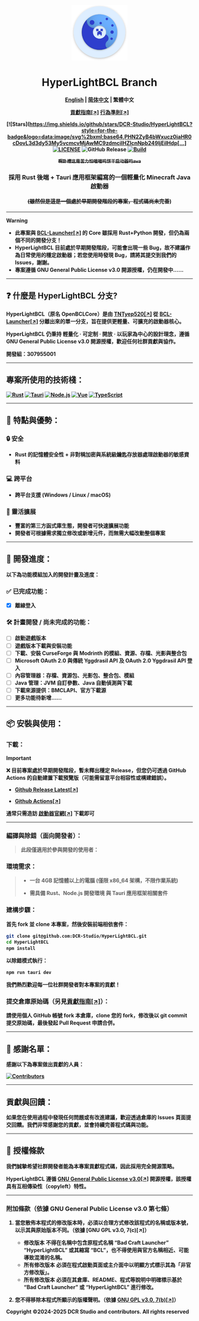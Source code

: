 <div align="center">

<a href="https://github.com/DCR-Studio/HyperLightBCL">

<img src="https://github.com/DCR-Studio/HyperLightBCL/blob/main/docs/images/logo.svg" alt="Logo" width="150" height="150">
</a>

# HyperLightBCL Branch

<b><a href="https://github.com/DCR-Studio/HyperLightBCL/blob/main/README.md">English</a> | <a href="https://github.com/DCR-Studio/HyperLightBCL/blob/main/docs/README_zh_hans.md">简体中文</a> | 繁體中文
</p>

[貢獻指南[↗]](https://github.com/DCR-Studio/HyperLightBCL/blob/main/docs/CONTRIBUTING.md)
[行為準則[↗]](https://github.com/DCR-Studio/HyperLightBCL/blob/main/docs/CODE_OF_CONDUCT.md)

[![Stars](https://img.shields.io/github/stars/DCR-Studio/HyperLightBCL?style=for-the-badge&logo=data:image/svg%2bxml;base64,PHN2ZyB4bWxucz0iaHR0cDovL3d3dy53My5vcmcvMjAwMC9zdmciIHZlcnNpb249IjEiIHdp[...]
[![LICENSE](https://img.shields.io/github/license/DCR-Studio/HyperLightBCL?style=for-the-badge)](https://github.com/DCR-Studio/HyperLightBCL/blob/main/LICENSE)
![GitHub Release](https://img.shields.io/github/v/release/DCR-Studio/HyperLightBCL?label=Release&logo=github&style=for-the-badge)
[![Build](https://img.shields.io/badge/GitHub%20Actions-Build-181717?logo=github&logoColor=white&style=for-the-badge)](https://github.com/DCR-Studio/HyperLightBCL/actions)

 ~~**```啊卧槽这是苦力怕喵喵呜饼干启动器吗awa```**~~ 

### 採用 Rust 後端 + Tauri 應用框架編寫的一個輕量化 Minecraft Java 啟動器
#### ~~(雖然但是這是一個處於**早期開發階段的專案，程式碼尚未完善**~~)

</div>

---

> [!WARNING]
> * 此專案與 [**BCL-Launcher[↗]**](https://github.com/DCR-Studio/BCL-Launcher) 的 Core 雖採用 **Rust+Python 開發**，但仍為**兩個不同的開發分支！**
> * HyperLightBCL 目前處於**早期開發階段**，可能會出現一些 Bug，故不建議作為日常使用的穩定啟動器；若您使用時發現 Bug，請**將其提交到我們的 Issues**，謝謝。
> * 專案遵循 **GNU General Public License v3.0 開源授權**，仍在開發中......

---

## ❓ 什麼是 HyperLightBCL 分支?
**HyperLightBCL**（原名 **OpenBCLCore**）是由 [**TNTyep520[↗]**](https://github.com/TNTyep520) 從 [**BCL-Launcher[↗]**](https://github.com/DCR-Studio/BCL-Launcher) 分離出來的單一分支，旨在提供更輕量、可擴充的啟動器核心。

HyperLightBCL 仍秉持 **輕量化 · 可定制 · 開放 · 以玩家為中心的設計理念**，遵循 **GNU General Public License v3.0 開源授權**，歡迎任何社群貢獻與協作。

**開發組：307955001**

---

## 專案所使用的技術棧：
[![Rust](https://img.shields.io/badge/Rust-000000?logo=rust&logoColor=white&style=for-the-badge)](https://www.rust-lang.org/)
[![Tauri](https://img.shields.io/badge/Tauri-v2-FFC131?style=for-the-badge&logo=tauri&logoColor=white&labelColor=24C8DB)](https://tauri.app/)
[![Node.js](https://img.shields.io/badge/Node.js-339933?style=for-the-badge&logo=nodedotjs&logoColor=white)](https://nodejs.org/)
[![Vue](https://img.shields.io/badge/Vue.js-35495E?style=for-the-badge&logo=vuedotjs&logoColor=4FC08D)](https://vuejs.org/)
[![TypeScript](https://img.shields.io/badge/TypeScript-007ACC?style=for-the-badge&logo=typescript&logoColor=white)](https://www.typescriptlang.org/)

---

## 🚀 特點與優勢：

### 🔒 安全

- Rust 的記憶體安全性 + 非對稱加密與系統級鑰匙存放器處理啟動器的敏感資料

### 💻 跨平台

- 跨平台支援 (Windows / Linux / macOS)

### 🧩 靈活擴展

- 豐富的第三方函式庫生態，開發者可快速擴展功能
- 開發者可根據需求獨立修改或新增元件，而無需大幅改動整個專案

---

## 📆 開發進度：
以下為**功能模組加入的開發計畫及進度：**

### ✅ 已完成功能：

* [x] 離線登入

### 🛠️ 計畫開發 / 尚未完成的功能：

* [ ] 啟動遊戲版本
* [ ] 遊戲版本下載與安裝功能
* [ ] 下載、安裝 CurseForge 與 Modrinth 的模組、資源、存檔、光影與整合包
* [ ] Microsoft OAuth 2.0 與傳統 Yggdrasil API 及 OAuth 2.0 Yggdrasil API 登入
* [ ] 內容管理器：存檔、資源包、光影包、整合包、模組
* [ ] Java 管理：JVM 自訂參數、Java 自動偵測與下載
* [ ] 下載來源提供：BMCLAPI、官方下載源
* [ ] 更多功能待新增......

---

## 📦 安裝與使用：

### 下載：

> [!IMPORTANT]  
> ❌ 目前專案處於**早期開發階段**，暫未釋出穩定 Release，但您仍可透過 **GitHub Actions** 的自動建置下載預覽版（可能**需留意平台相容性或構建錯誤**）。
>
> - [**Github Release Latest[↗]**](https://github.com/DCR-Studio/HyperLightBCL/releases/latest)
>
> - [**Github Actions[↗]**](https://github.com/DCR-Studio/HyperLightBCL/actions)

通常只需造訪 [**啟動器官網[↗]**](https://launcher.dcrstudio.top/hyperlightbcl/download) 下載即可

---

### 編譯與除錯（面向開發者）：

> 此段僅適用於**參與開發**的使用者：

### 環境需求：

> * 一台 4GB 記憶體以上的電腦 **(僅限 x86_64 架構，不限作業系統)**
>
> * 需具備 **Rust、Node.js 開發環境 與 Tauri 應用框架相關套件**

### 建構步驟：

首先 fork 並 clone 本專案，然後安裝前端相依套件：

```bash
git clone git@github.com:DCR-Studio/HyperLightBCL.git
cd HyperLightBCL
npm install
```

以**除錯模式**執行：

```bash
npm run tauri dev
```

我們熱烈歡迎**每一位社群開發者對本專案的貢獻！**

### 提交倉庫原始碼（另見[貢獻指南[↗]](https://github.com/DCR-Studio/HyperLightBCL/blob/main/docs/CONTRIBUTING.md)）：

請使用個人 GitHub 帳號 fork 本倉庫，clone 您的 fork，修改後以 git commit 提交原始碼，最後發起 Pull Request 申請合併。

---

## 🌟 感謝名單：
**感謝以下為專案做出貢獻的人員：**

[![Contributors](https://contrib.rocks/image?repo=DCR-Studio/HyperLightBCL)](https://github.com/DCR-Studio/HyperLightBCL/graphs/contributors)

---

## 貢獻與回饋：

如果您在使用過程中發現任何問題或有改進建議，歡迎透過倉庫的 Issues 頁面提交回饋。我們非常感謝您的貢獻，並會持續完善程式碼與功能。

---

## 📜 授權條款

我們誠摯希望社群開發者能為本專案貢獻程式碼，因此採用**完全開源**策略。

**HyperLightBCL** 遵循 **[GNU General Public License v3.0[↗]](https://github.com/DCR-Studio/HyperLightBCL/blob/main/LICENSE)** 開源授權，該授權具有互相傳染性（copyleft）特性。

---

### 附加條款（依據 GNU General Public License v3.0 第七條）
1. 當您散佈本程式的修改版本時，必須以**合理方式修改該程式的名稱或版本號**，以示其與原始版本不同。（依據 [**GNU GPL v3.0, 7(c)[↗]**）
   - 修改版本 **不得在名稱中包含原程式名稱 “Bad Craft Launcher” “HyperLightBCL” 或其縮寫 “BCL”，也不得使用與官方名稱相近、可能導致混淆的名稱。**
   - 所有修改版本 **必須在程式啟動頁面或主介面中以明顯方式標示其為「非官方修改版」。**
   - 所有修改版本 **必須在其倉庫、README、程式等說明中明確標示基於 “Bad Craft Launcher” 或 “HyperLightBCL” 進行修改。**

2. 您**不得移除本程式所顯示的版權聲明**。（依據 [**GNU GPL v3.0, 7(b)[↗]**](https://github.com/DCR-Studio/HyperLightBCL/blob/main/LICENSE#L368-L370)）

**Copyright ©2024-2025 DCR Studio and contributors. All rights reserved**
